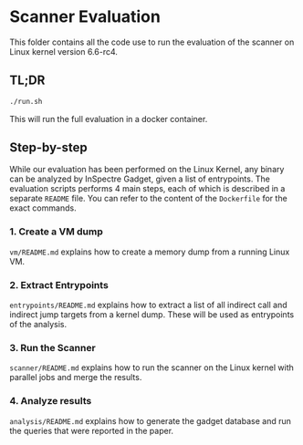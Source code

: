 # Scanner Evaluation

This folder contains all the code use to run the evaluation of the scanner
on Linux kernel version 6.6-rc4.

## TL;DR

```sh
./run.sh
```

This will run the full evaluation in a docker container.

## Step-by-step

While our evaluation has been performed on the Linux Kernel, any binary
can be analyzed by InSpectre Gadget, given a list of entrypoints.
The evaluation scripts performs 4 main steps, each of which is described in a
separate `README` file. You can refer to the content of the `Dockerfile`
for the exact commands.

### 1. Create a VM dump

`vm/README.md` explains how to create a memory dump from a running Linux VM.

### 2. Extract Entrypoints

`entrypoints/README.md` explains how to extract a list of all indirect call and
indirect jump targets from a kernel dump. These will be used as entrypoints
of the analysis.

### 3. Run the Scanner

`scanner/README.md` explains how to run the scanner on the Linux kernel
with parallel jobs and merge the results.

### 4. Analyze results

`analysis/README.md` explains how to generate the gadget database and run the
queries that were reported in the paper.
